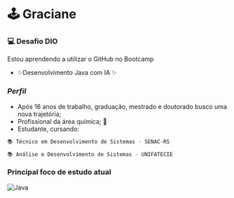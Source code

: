 #  🕹 ️Graciane


### 💻   Desafio DIO


Estou aprendendo a utilizar o GitHub no Bootcamp 

- ✨Desenvolvimento Java com IA ✨

### _Perfil_
-  Após 16 anos de trabalho, graduação, mestrado e doutorado busco uma nova trajetória;
-  Profissional da área química;  🧪
-  Estudante, cursando:

```sh
📚 Técnico em Desenvolvimento de Sistemas - SENAC-RS

📚 Análise e Desenvolvimento de Sistemas - UNIFATECIE
```


### Principal foco de estudo atual
![Java](https://img.shields.io/badge/Java-30A3DC?style=for-the-badge&logo=java&logoColor=FFFFFF)



